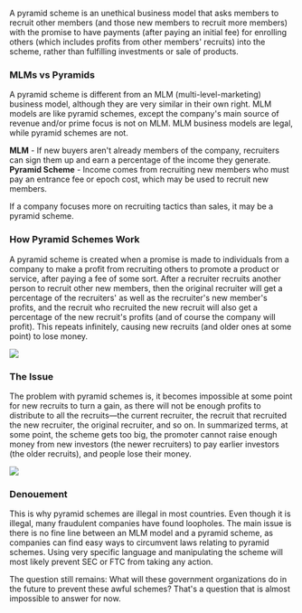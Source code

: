 A pyramid scheme is an unethical business model that asks members to recruit other members (and those new members to recruit more members) with the promise to have payments (after paying an initial fee) for enrolling others (which includes profits from other members' recruits) into the scheme, rather than fulfilling investments or sale of products. 

### MLMs vs Pyramids
A pyramid scheme is different from an MLM (multi-level-marketing) business model, although they are very similar in their own right.
MLM models are like pyramid schemes, except the company's main source of revenue and/or prime focus is not on MLM. MLM business models are legal, while pyramid schemes are not.

**MLM** - If new buyers aren't already members of the company, recruiters can sign them up and earn a percentage of the income they generate.\
**Pyramid Scheme** - Income comes from recruiting new members who must pay an entrance fee or epoch cost, which may be used to recruit new members.

If a company focuses more on recruiting tactics than sales, it may be a pyramid scheme.

### How Pyramid Schemes Work
A pyramid scheme is created when a promise is made to individuals from a company to make a profit from recruiting others to promote a product or service, after paying a fee of some sort. After a recruiter recruits another person to recruit other new members, then the original recruiter will get a percentage of the recruiters' as well as the recruiter's new member's profits, and the recruit who recruited the new recruit will also get a percentage of the new recruit's profits (and of course the company will profit). This repeats infinitely, causing new recruits (and older ones at some point) to lose money. 

![](https://www.investor.gov/sites/investorgov/files/How%20Pyramid%20Schemes%20Work.jpg)

### The Issue
The problem with pyramid schemes is, it becomes impossible at some point for new recruits to turn a gain, as there will not be enough profits to distribute to all the recruits—the current recruiter, the recruit that recruited the new recruiter, the original recruiter, and so on. In summarized terms, at some point, the scheme gets too big, the promoter cannot raise enough money from new investors (the newer recruiters) to pay earlier investors (the older recruits), and people lose their money.

![](https://miro.medium.com/max/1200/1*TuScUxD2zNpQeSVTvZ4Lbw.png)

### Denouement
This is why pyramid schemes are illegal in most countries. Even though it is illegal, many fraudulent companies have found loopholes. The main issue is there is no fine line between an MLM model and a pyramid scheme, as companies can find easy ways to circumvent laws relating to pyramid schemes. Using very specific language and manipulating the scheme will most likely prevent SEC or FTC from taking any action. 

The question still remains: What will these government organizations do in the future to prevent these awful schemes? That's a question that is almost impossible to answer for now.
